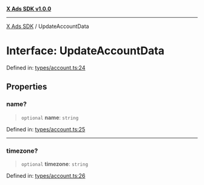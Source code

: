 [**X Ads SDK v1.0.0**](../README.md)

***

[X Ads SDK](../globals.md) / UpdateAccountData

# Interface: UpdateAccountData

Defined in: [types/account.ts:24](https://github.com/kage1020/x-ads-sdk/blob/main/src/types/account.ts#L24)

## Properties

### name?

> `optional` **name**: `string`

Defined in: [types/account.ts:25](https://github.com/kage1020/x-ads-sdk/blob/main/src/types/account.ts#L25)

***

### timezone?

> `optional` **timezone**: `string`

Defined in: [types/account.ts:26](https://github.com/kage1020/x-ads-sdk/blob/main/src/types/account.ts#L26)
